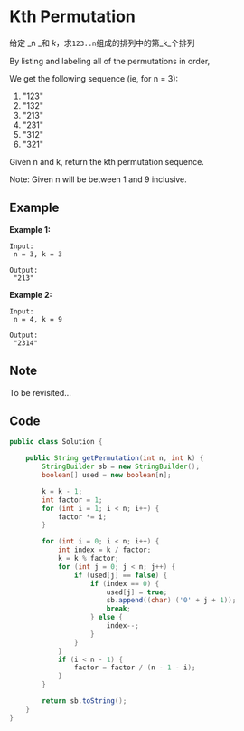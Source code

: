 # Kth Permutation

给定 _n _和 _k_，求`123..n`组成的排列中的第_k_个排列

By listing and labeling all of the permutations in order,

We get the following sequence (ie, for n = 3):

1. "123"
2. "132"
3. "213"
4. "231"
5. "312"
6. "321"

Given n and k, return the kth permutation sequence.

Note: Given n will be between 1 and 9 inclusive.

## Example

**Example 1:**

```
Input:
 n = 3, k = 3

Output:
 "213"
```

**Example 2:**

```
Input:
 n = 4, k = 9

Output:
 "2314"
```

## Note

To be revisited...

## Code

```java
public class Solution {

    public String getPermutation(int n, int k) {
        StringBuilder sb = new StringBuilder();
        boolean[] used = new boolean[n];

        k = k - 1;
        int factor = 1;
        for (int i = 1; i < n; i++) {
            factor *= i;
        }

        for (int i = 0; i < n; i++) {
            int index = k / factor;
            k = k % factor;
            for (int j = 0; j < n; j++) {
                if (used[j] == false) {
                    if (index == 0) {
                        used[j] = true;
                        sb.append((char) ('0' + j + 1));
                        break;
                    } else {
                        index--;
                    }
                }
            }
            if (i < n - 1) {
                factor = factor / (n - 1 - i);
            }
        }

        return sb.toString();
    }
}
```
